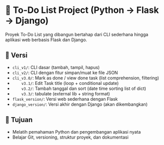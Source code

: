 # 📝 To-Do List Project (Python → Flask → Django)

Proyek To-Do List yang dibangun bertahap dari CLI sederhana hingga aplikasi web berbasis Flask dan Django.

## 📌 Versi
- `cli_v1/`: CLI dasar (tambah, tampil, hapus)
- `cli_v2/`: CLI dengan fitur simpan/muat ke file JSON
- `cli_v3.0/`: Mark as done / view done task (list comprehension, filtering)
- `    v3.1/`: Edit Task title (loop + conditional update) 
- `    v3.2/`: Tambah tanggal dan sort (date time sorting list of dict)
- `    v3.3/`: tabulate (external lib + string format)
- `flask_version/`: Versi web sederhana dengan Flask
- `django_version/`: Versi akhir dengan Django (akan dikembangkan)

## 🚀 Tujuan
- Melatih pemahaman Python dan pengembangan aplikasi nyata
- Belajar Git, versioning, struktur proyek, dan dokumentasi
